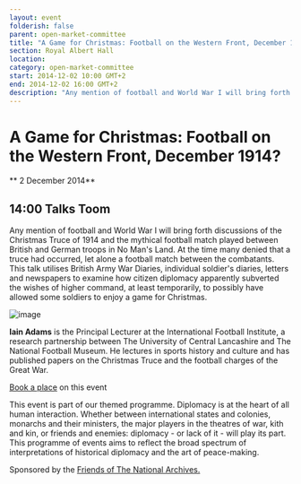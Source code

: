 ```yaml
---
layout: event
folderish: false
parent: open-market-committee
title: "A Game for Christmas: Football on the Western Front, December 1914?"
section: Royal Albert Hall
location: 
category: open-market-committee
start: 2014-12-02 10:00 GMT+2
end: 2014-12-02 16:00 GMT+2
description: "Any mention of football and World War I will bring forth discussions of the Christmas Truce of 1914 and the mythical football match played between British and German troops in No Man's Land. "
---
```


# A Game for Christmas: Football on the Western Front, December 1914?

** 2 December 2014**

## 14:00 Talks Toom

Any mention of football and World War I will bring forth discussions of the Christmas Truce of 1914 and the mythical football match played between British and German troops in No Man's Land. At the time many denied that a truce had occurred, let alone a football match between the combatants. This talk utilises British Army War Diaries, individual soldier's diaries, letters and newspapers to examine how citizen diplomacy apparently subverted the wishes of higher command, at least temporarily, to possibly have allowed some soldiers to enjoy a game for Christmas.

![image](http://lorempixel.com/g/800/300/)


**Iain Adams** is the Principal Lecturer at the International Football Institute, a research partnership between The University of Central Lancashire and The National Football Museum. He lectures in sports history and culture and has published papers on the Christmas Truce and the football charges of the Great War.

<a href="#">Book a place</a> on this event

This event is part of our themed programme. Diplomacy is at the heart of all human interaction. Whether between international states and colonies, monarchs and their ministers, the major players in the theatres of war, kith and kin, or friends and enemies: diplomacy - or lack of it - will play its part. This programme of events aims to reflect the broad spectrum of interpretations of historical diplomacy and the art of peace-making.

Sponsored by the <a href="#">Friends of The National Archives.</a>